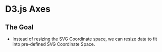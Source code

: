 # D3.js Axes


## The Goal
- Instead of resizing the SVG Coordinate space, we can resize data to fit into pre-defined SVG Coordinate Space.


